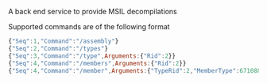 A back end service to provide MSIL decompilations

Supported commands are of the following format

```javascript
{"Seq":1,"Command":"/assembly"}
{"Seq":2,"Command":"/types"}
{"Seq":3,"Command":"/type",Arguments:{"Rid":2}}
{"Seq":4,"Command":"/members",Arguments:{"Rid":2}}
{"Seq":4,"Command":"/member",Arguments:{"TypeRid":2,"MemberType":67108864,"MemberRid":1}}
```